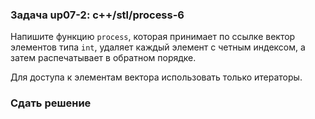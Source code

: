 ### Задача up07-2: c++/stl/process-6

Напишите функцию `process`, которая принимает по ссылке вектор элементов
типа `int`, удаляет каждый элемент с четным индексом, а затем
распечатывает в обратном порядке.

Для доступа к элементам вектора использовать только итераторы.

### Сдать решение
